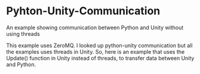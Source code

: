 # Pyhton-Unity-Communication
An example showing communication between Python and Unity without using threads

This example uses ZeroMQ. I looked up python-unity communication but all the examples uses threads in Unity. So, here is an example that uses the Update() function in Unity instead of threads, to transfer data between Unity and Python.
